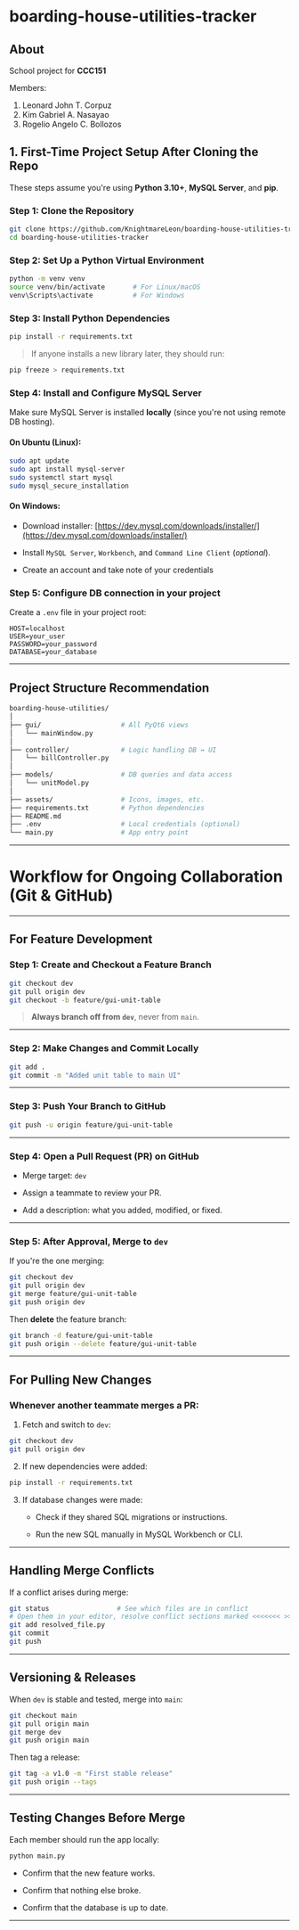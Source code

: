 # boarding-house-utilities-tracker
## About
School project for **CCC151**

Members:
1. Leonard John T. Corpuz
2. Kim Gabriel A. Nasayao
3. Rogelio Angelo C. Bollozos

## 1. First-Time Project Setup After Cloning the Repo

These steps assume you're using **Python 3.10+**, **MySQL Server**, and **pip**.

### Step 1: Clone the Repository

```bash
git clone https://github.com/KnightmareLeon/boarding-house-utilities-tracker.git
cd boarding-house-utilities-tracker
```

### Step 2: Set Up a Python Virtual Environment

```bash
python -m venv venv
source venv/bin/activate       # For Linux/macOS
venv\Scripts\activate          # For Windows
```

### Step 3: Install Python Dependencies

```bash
pip install -r requirements.txt
```

> If anyone installs a new library later, they should run:

```bash
pip freeze > requirements.txt
```

### Step 4: Install and Configure MySQL Server

Make sure MySQL Server is installed **locally** (since you're not using remote DB hosting).

#### On Ubuntu (Linux):

```bash
sudo apt update
sudo apt install mysql-server
sudo systemctl start mysql
sudo mysql_secure_installation
```

#### On Windows:

- Download installer: [https://dev.mysql.com/downloads/installer/](https://dev.mysql.com/downloads/installer/)
    
- Install `MySQL Server`, `Workbench`, and `Command Line Client` (*optional*).
    
- Create an account and take note of your credentials

### Step 5: **Configure DB connection in your project**  

Create a `.env` file in your project root:

```env
HOST=localhost
USER=your_user
PASSWORD=your_password
DATABASE=your_database
```


---

## Project Structure Recommendation

```bash
boarding-house-utilities/
│
├── gui/                    # All PyQt6 views
│   └── mainWindow.py
│
├── controller/             # Logic handling DB ↔ UI
│   └── billController.py
│
├── models/                 # DB queries and data access
│   └── unitModel.py
│
├── assets/                 # Icons, images, etc.
├── requirements.txt        # Python dependencies
├── README.md
├── .env                    # Local credentials (optional)
└── main.py                 # App entry point
```

---

# Workflow for Ongoing Collaboration (Git & GitHub)

---

## For Feature Development

### Step 1: Create and Checkout a Feature Branch

```bash
git checkout dev
git pull origin dev
git checkout -b feature/gui-unit-table
```

> **Always branch off from `dev`**, never from `main`.

---

### Step 2: Make Changes and Commit Locally

```bash
git add .
git commit -m "Added unit table to main UI"
```

---

### Step 3: Push Your Branch to GitHub

```bash
git push -u origin feature/gui-unit-table
```

---

### Step 4: Open a Pull Request (PR) on GitHub

- Merge target: `dev`
    
- Assign a teammate to review your PR.
    
- Add a description: what you added, modified, or fixed.
    

---

### Step 5: After Approval, Merge to `dev`

If you're the one merging:

```bash
git checkout dev
git pull origin dev
git merge feature/gui-unit-table
git push origin dev
```

Then **delete** the feature branch:

```bash
git branch -d feature/gui-unit-table
git push origin --delete feature/gui-unit-table
```

---

## For Pulling New Changes

### Whenever another teammate merges a PR:

1. Fetch and switch to `dev`:
    

```bash
git checkout dev
git pull origin dev
```

2. If new dependencies were added:
    

```bash
pip install -r requirements.txt
```

3. If database changes were made:
    
    - Check if they shared SQL migrations or instructions.
        
    - Run the new SQL manually in MySQL Workbench or CLI.
        

---

## Handling Merge Conflicts

If a conflict arises during merge:

```bash
git status                 # See which files are in conflict
# Open them in your editor, resolve conflict sections marked <<<<<<< >>>>>>.
git add resolved_file.py
git commit
git push
```

---

## Versioning & Releases

When `dev` is stable and tested, merge into `main`:

```bash
git checkout main
git pull origin main
git merge dev
git push origin main
```

Then tag a release:

```bash
git tag -a v1.0 -m "First stable release"
git push origin --tags
```

---

## Testing Changes Before Merge

Each member should run the app locally:

```bash
python main.py
```

- Confirm that the new feature works.
    
- Confirm that nothing else broke.
    
- Confirm that the database is up to date.
    

---

